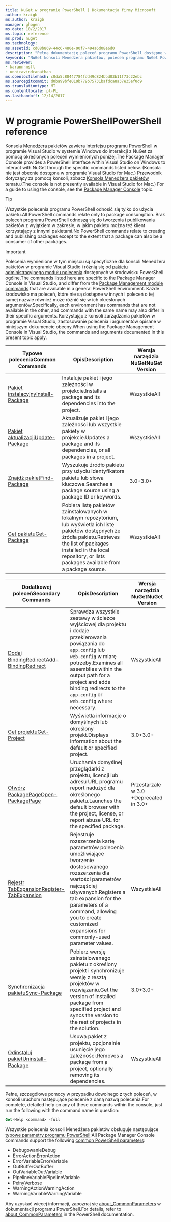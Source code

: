 ```yaml
---
title: NuGet w programie PowerShell | Dokumentacja firmy Microsoft
author: kraigb
ms.author: kraigb
manager: ghogen
ms.date: 10/2/2017
ms.topic: reference
ms.prod: nuget
ms.technology: 
ms.assetid: cd08b869-44c6-480e-90f7-494a6d08e6d0
description: "Pełną dokumentację poleceń programu PowerShell dostępne w konsoli Menedżera pakietów NuGet w programie Visual Studio."
keywords: "NuGet konsoli Menedżera pakietów, poleceń programu NuGet Powershell NuGet w programie PowerShell"
ms.reviewer:
- karann-msft
- unniravindranathan
ms.openlocfilehash: c0da5c88447784fdd49d824bbd03b11f73c22ebc
ms.sourcegitcommit: d0ba99bfe019b779b75731bafdca8a37e35ef0d9
ms.translationtype: MT
ms.contentlocale: pl-PL
ms.lasthandoff: 12/14/2017
---
```

# <a name="powershell-reference"></a><span data-ttu-id="2f4dc-104">W programie PowerShell</span><span class="sxs-lookup"><span data-stu-id="2f4dc-104">PowerShell reference</span></span>

<span data-ttu-id="2f4dc-105">Konsola Menedżera pakietów zawiera interfejsu programu PowerShell w programie Visual Studio w systemie Windows do interakcji z NuGet za pomocą określonych poleceń wymienionych poniżej.</span><span class="sxs-lookup"><span data-stu-id="2f4dc-105">The Package Manager Console provides a PowerShell interface within Visual Studio on Windows to interact with NuGet through the specific commands listed below.</span></span> <span data-ttu-id="2f4dc-106">(Konsola nie jest obecnie dostępna w programie Visual Studio for Mac.) Przewodnik dotyczący za pomocą konsoli, zobacz [Konsola Menedżera pakietów](../tools/package-manager-console.md) tematu.</span><span class="sxs-lookup"><span data-stu-id="2f4dc-106">(The console is not presently available in Visual Studio for Mac.) For a guide to using the console, see the [Package Manager Console](../tools/package-manager-console.md) topic.</span></span>

> [!Tip]
> <span data-ttu-id="2f4dc-107">Wszystkie polecenia programu PowerShell odnosić się tylko do użycia pakietu.</span><span class="sxs-lookup"><span data-stu-id="2f4dc-107">All PowerShell commands relate only to package consumption.</span></span> <span data-ttu-id="2f4dc-108">Brak poleceń programu PowerShell odnoszą się do tworzenia i publikowania pakietów z wyjątkiem w zakresie, w jakim pakietu można też klient korzystający z innymi pakietami.</span><span class="sxs-lookup"><span data-stu-id="2f4dc-108">No PowerShell commands relate to creating and publishing packages except to the extent that a package can also be a consumer of other packages.</span></span>

> [!Important]
> <span data-ttu-id="2f4dc-109">Polecenia wymienione w tym miejscu są specyficzne dla konsoli Menedżera pakietów w programie Visual Studio i różnią się od [pakietu administracyjnego modułu polecenia](https://msdn.microsoft.com/powershell/reference/6/packagemanagement/packagemanagement) dostępnych w środowisku PowerShell ogólne.</span><span class="sxs-lookup"><span data-stu-id="2f4dc-109">The commands listed here are specific to the Package Manager Console in Visual Studio, and differ from the [Package Management module commands](https://msdn.microsoft.com/powershell/reference/6/packagemanagement/packagemanagement) that are available in a general PowerShell environment.</span></span> <span data-ttu-id="2f4dc-110">Każde środowisko ma poleceń, które nie są dostępne w innych i poleceń o tej samej nazwie również może różnić się w ich określonych argumentów.</span><span class="sxs-lookup"><span data-stu-id="2f4dc-110">Specifically, each environment has commands that are not available in the other, and commands with the same name may also differ in their specific arguments.</span></span> <span data-ttu-id="2f4dc-111">Korzystając z konsoli zarządzania pakietów w programie Visual Studio, zastosowanie polecenia i argumentów opisane w niniejszym dokumencie obecny.</span><span class="sxs-lookup"><span data-stu-id="2f4dc-111">When using the Package Management Console in Visual Studio, the commands and arguments documented in this present topic apply.</span></span>

| <span data-ttu-id="2f4dc-112">Typowe polecenia</span><span class="sxs-lookup"><span data-stu-id="2f4dc-112">Common Commands</span></span> | <span data-ttu-id="2f4dc-113">Opis</span><span class="sxs-lookup"><span data-stu-id="2f4dc-113">Description</span></span> | <span data-ttu-id="2f4dc-114">Wersja narzędzia NuGet</span><span class="sxs-lookup"><span data-stu-id="2f4dc-114">NuGet Version</span></span> |
| --- | --- | --- |
| [<span data-ttu-id="2f4dc-115">Pakiet instalacyjny</span><span class="sxs-lookup"><span data-stu-id="2f4dc-115">Install-Package</span></span>](ps-ref-install-package.md) | <span data-ttu-id="2f4dc-116">Instaluje pakiet i jego zależności w projekcie.</span><span class="sxs-lookup"><span data-stu-id="2f4dc-116">Installs a package and its dependencies into the project.</span></span> | <span data-ttu-id="2f4dc-117">Wszystkie</span><span class="sxs-lookup"><span data-stu-id="2f4dc-117">All</span></span> |
| [<span data-ttu-id="2f4dc-118">Pakiet aktualizacji</span><span class="sxs-lookup"><span data-stu-id="2f4dc-118">Update-Package</span></span>](ps-ref-update-package.md) | <span data-ttu-id="2f4dc-119">Aktualizuje pakiet i jego zależności lub wszystkie pakiety w projekcie.</span><span class="sxs-lookup"><span data-stu-id="2f4dc-119">Updates a package and its dependencies, or all packages in a project.</span></span> | <span data-ttu-id="2f4dc-120">Wszystkie</span><span class="sxs-lookup"><span data-stu-id="2f4dc-120">All</span></span> |
| [<span data-ttu-id="2f4dc-121">Znajdź pakiet</span><span class="sxs-lookup"><span data-stu-id="2f4dc-121">Find-Package</span></span>](ps-ref-find-package.md) | <span data-ttu-id="2f4dc-122">Wyszukuje źródło pakietu przy użyciu Identyfikatora pakietu lub słowa kluczowe.</span><span class="sxs-lookup"><span data-stu-id="2f4dc-122">Searches a package source using a package ID or keywords.</span></span> | <span data-ttu-id="2f4dc-123">3.0+</span><span class="sxs-lookup"><span data-stu-id="2f4dc-123">3.0+</span></span> |
| [<span data-ttu-id="2f4dc-124">Get pakietu</span><span class="sxs-lookup"><span data-stu-id="2f4dc-124">Get-Package</span></span>](ps-ref-get-package.md) | <span data-ttu-id="2f4dc-125">Pobiera listę pakietów zainstalowanych w lokalnym repozytorium, lub wyświetla ich listę pakietów dostępnych ze źródła pakietu.</span><span class="sxs-lookup"><span data-stu-id="2f4dc-125">Retrieves the list of packages installed in the local repository, or lists packages available from a package source.</span></span> | <span data-ttu-id="2f4dc-126">Wszystkie</span><span class="sxs-lookup"><span data-stu-id="2f4dc-126">All</span></span> |

| <span data-ttu-id="2f4dc-127">Dodatkowej poleceń</span><span class="sxs-lookup"><span data-stu-id="2f4dc-127">Secondary Commands</span></span> | <span data-ttu-id="2f4dc-128">Opis</span><span class="sxs-lookup"><span data-stu-id="2f4dc-128">Description</span></span> | <span data-ttu-id="2f4dc-129">Wersja narzędzia NuGet</span><span class="sxs-lookup"><span data-stu-id="2f4dc-129">NuGet Version</span></span> |
| --- | --- | --- |
| [<span data-ttu-id="2f4dc-130">Dodaj BindingRedirect</span><span class="sxs-lookup"><span data-stu-id="2f4dc-130">Add-BindingRedirect</span></span>](ps-ref-add-bindingredirect.md) | <span data-ttu-id="2f4dc-131">Sprawdza wszystkie zestawy w ścieżce wyjściowej dla projektu i dodaje przekierowania powiązania do `app.config` lub `web.config` w miarę potrzeby.</span><span class="sxs-lookup"><span data-stu-id="2f4dc-131">Examines all assemblies within the output path for a project and adds binding redirects to the `app.config` or `web.config` where necessary.</span></span> | <span data-ttu-id="2f4dc-132">Wszystkie</span><span class="sxs-lookup"><span data-stu-id="2f4dc-132">All</span></span> |
| [<span data-ttu-id="2f4dc-133">Get projektu</span><span class="sxs-lookup"><span data-stu-id="2f4dc-133">Get-Project</span></span>](ps-ref-get-project.md) | <span data-ttu-id="2f4dc-134">Wyświetla informacje o domyślnych lub określony projekt.</span><span class="sxs-lookup"><span data-stu-id="2f4dc-134">Displays information about the default or specified project.</span></span> | <span data-ttu-id="2f4dc-135">3.0+</span><span class="sxs-lookup"><span data-stu-id="2f4dc-135">3.0+</span></span> |
| [<span data-ttu-id="2f4dc-136">Otwórz PackagePage</span><span class="sxs-lookup"><span data-stu-id="2f4dc-136">Open-PackagePage</span></span>](ps-ref-open-packagepage.md) | <span data-ttu-id="2f4dc-137">Uruchamia domyślnej przeglądarki z projektu, licencji lub adresu URL programu report nadużyć dla określonego pakietu.</span><span class="sxs-lookup"><span data-stu-id="2f4dc-137">Launches the default browser with the project, license, or report abuse URL for the specified package.</span></span> | <span data-ttu-id="2f4dc-138">Przestarzałe w 3.0 +</span><span class="sxs-lookup"><span data-stu-id="2f4dc-138">Deprecated in 3.0+</span></span> |
| [<span data-ttu-id="2f4dc-139">Rejestr TabExpansion</span><span class="sxs-lookup"><span data-stu-id="2f4dc-139">Register-TabExpansion</span></span>](ps-ref-register-tabexpansion.md) | <span data-ttu-id="2f4dc-140">Rejestruje rozszerzenia kartę parametrów polecenia umożliwiające tworzenie dostosowanego rozszerzenia dla wartości parametrów najczęściej używanych.</span><span class="sxs-lookup"><span data-stu-id="2f4dc-140">Registers a tab expansion for the parameters of a command, allowing you to create customized expansions for commonly-used parameter values.</span></span> | <span data-ttu-id="2f4dc-141">Wszystkie</span><span class="sxs-lookup"><span data-stu-id="2f4dc-141">All</span></span> |
| [<span data-ttu-id="2f4dc-142">Synchronizacja pakietu</span><span class="sxs-lookup"><span data-stu-id="2f4dc-142">Sync-Package</span></span>](ps-ref-sync-package.md) | <span data-ttu-id="2f4dc-143">Pobierz wersję zainstalowanego pakietu z określony projekt i synchronizuje wersję z resztą projektów w rozwiązaniu.</span><span class="sxs-lookup"><span data-stu-id="2f4dc-143">Get the version of installed package from specified project and syncs the version to the rest of projects in the solution.</span></span> | <span data-ttu-id="2f4dc-144">3.0+</span><span class="sxs-lookup"><span data-stu-id="2f4dc-144">3.0+</span></span> |
| [<span data-ttu-id="2f4dc-145">Odinstaluj pakiet</span><span class="sxs-lookup"><span data-stu-id="2f4dc-145">Uninstall-Package</span></span>](ps-ref-uninstall-package.md) | <span data-ttu-id="2f4dc-146">Usuwa pakiet z projektu, opcjonalnie usunięcie jego zależności.</span><span class="sxs-lookup"><span data-stu-id="2f4dc-146">Removes a package from a project, optionally removing its dependencies.</span></span> | <span data-ttu-id="2f4dc-147">Wszystkie</span><span class="sxs-lookup"><span data-stu-id="2f4dc-147">All</span></span> |

<span data-ttu-id="2f4dc-148">Pełne, szczegółowe pomocy w przypadku dowolnego z tych poleceń, w konsoli uruchom następujące polecenie z daną nazwą polecenia:</span><span class="sxs-lookup"><span data-stu-id="2f4dc-148">For complete, detailed help on any of these commands within the console, just run the following with the command name in question:</span></span>

```ps
Get-Help <command> -full
```

<span data-ttu-id="2f4dc-149">Wszystkie polecenia konsoli Menedżera pakietów obsługuje następujące [typowe parametry programu PowerShell](http://go.microsoft.com/fwlink/?LinkID=113216):</span><span class="sxs-lookup"><span data-stu-id="2f4dc-149">All Package Manager Console commands support the following [common PowerShell parameters](http://go.microsoft.com/fwlink/?LinkID=113216):</span></span>

- <span data-ttu-id="2f4dc-150">Debugowanie</span><span class="sxs-lookup"><span data-stu-id="2f4dc-150">Debug</span></span>
- <span data-ttu-id="2f4dc-151">ErrorAction</span><span class="sxs-lookup"><span data-stu-id="2f4dc-151">ErrorAction</span></span>
- <span data-ttu-id="2f4dc-152">ErrorVariable</span><span class="sxs-lookup"><span data-stu-id="2f4dc-152">ErrorVariable</span></span>
- <span data-ttu-id="2f4dc-153">OutBuffer</span><span class="sxs-lookup"><span data-stu-id="2f4dc-153">OutBuffer</span></span>
- <span data-ttu-id="2f4dc-154">OutVariable</span><span class="sxs-lookup"><span data-stu-id="2f4dc-154">OutVariable</span></span>
- <span data-ttu-id="2f4dc-155">PipelineVariable</span><span class="sxs-lookup"><span data-stu-id="2f4dc-155">PipelineVariable</span></span>
- <span data-ttu-id="2f4dc-156">Pełny</span><span class="sxs-lookup"><span data-stu-id="2f4dc-156">Verbose</span></span>
- <span data-ttu-id="2f4dc-157">WarningAction</span><span class="sxs-lookup"><span data-stu-id="2f4dc-157">WarningAction</span></span>
- <span data-ttu-id="2f4dc-158">WarningVariable</span><span class="sxs-lookup"><span data-stu-id="2f4dc-158">WarningVariable</span></span>

<span data-ttu-id="2f4dc-159">Aby uzyskać więcej informacji, zapoznaj się [about_CommonParameters](http://go.microsoft.com/fwlink/?LinkID=113216) w dokumentacji programu PowerShell.</span><span class="sxs-lookup"><span data-stu-id="2f4dc-159">For details, refer to [about_CommonParameters](http://go.microsoft.com/fwlink/?LinkID=113216) in the PowerShell documentation.</span></span>
